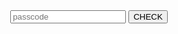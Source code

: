 <html>
<title>monkey3three</title>
<link rel="icon" type="image/x-icon" href="favicon.ico">

<body>
    <center>
        <input type="password" placeholder="passcode" id="tutorial">
        <button onclick="protectpasscode()">CHECK</button>
        <script>
            function protectpasscode() {
                const result = document.getElementById("tutorial").value;
                let passcode = 12345;
                let space = '';
                if (result == space) {
                    alert("Type passcode")
                } else {
                    if (result == passcode) {
                        window.open("https://monkey3three.github.io/unblocked88.github.io/index2.html");

                    } else {
                        alert("Incorrect Passcode");
                        location.reload();


                    }
                }
            }
        </script>
    </center>
</body>

</html>

<style>
    body {
        background-color: white;
    }

</style>

       